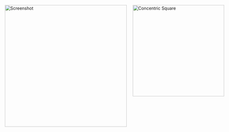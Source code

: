 <div style="display: flex; justify-content: center; gap: 20px;">
    <img src="https://github.com/user-attachments/assets/1ff234a6-a0a0-4460-98c7-af3eb5695a3c" alt="Screenshot" width="400">
    <img src="https://github.com/user-attachments/assets/1582b349-9dc9-4949-b593-042af485d9fa" alt="Concentric Square" width="300">
</div>


